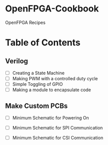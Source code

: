 # OpenFPGA-Cookbook

OpenFPGA Recipes

# Table of Contents

## Verilog

- [ ] Creating a State Machine
- [ ] Making PWM with a controlled duty cycle
- [ ] Simple Toggling of GPIO
- [ ] Making a module to encapsulate code

## Make Custom PCBs

- [ ] Minimum Schematic for Powering On
- [ ] Minimum Schematic for SPI Communication
- [ ] Minimum Schematic for CSI Communication


